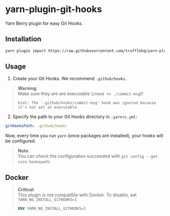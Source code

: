 # yarn-plugin-git-hooks

Yarn Berry plugin for easy Git Hooks.

## Installation

```sh
yarn plugin import https://raw.githubusercontent.com/trufflehq/yarn-plugin-git-hooks/main/bundles/%40yarnpkg/plugin-git-hooks.js
```

## Usage

1. Create your Git Hooks. We recommend `.github/hooks`.

> **Warning**:  
> Make sure they are are executable (`chmod +x ./commit-msg`)!
>
> ```ansi
> hint: The '.github/hooks/commit-msg' hook was ignored because it's not set as executable.
> ```

2. Specify the path to your Git Hooks directory in `.yarnrc.yml`:

```yaml
gitHooksPath: .github/hooks
```

Now, every time you run `yarn` (once packages are installed), your hooks will be configured.

> **Note**:  
> You can check the configuration succeeded with `git config --get core.hookspath`.

## Docker

> **Critical**:  
> This plugin is not compatible with Docker.
> To disable, set `YARN_NO_INSTALL_GITHOOKS=1`
>
> ```dockerfile
> ENV YARN_NO_INSTALL_GITHOOKS=1
> ```
